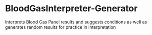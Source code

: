 # BloodGasInterpreter-Generator
Interprets Blood Gas Panel results and suggests conditions as well as generates random results for practice in interpretation

